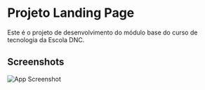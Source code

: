 
# Projeto Landing Page

Este é o projeto de desenvolvimento do módulo base do curso de tecnologia da Escola DNC.

## Screenshots

![App Screenshot](https://via.placeholder.com/468x300?text=App+Screenshot+Here)
